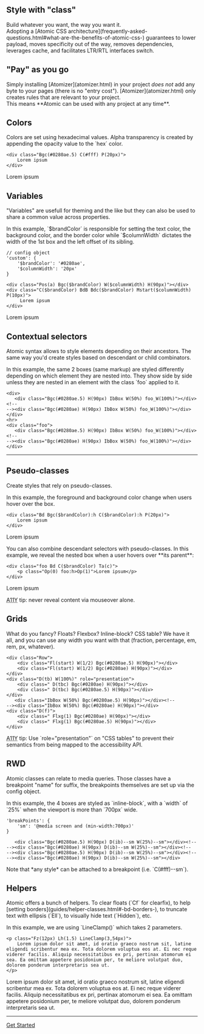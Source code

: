 ##

<div class="Bxz(bb) D(ib) Va(t) W(100%) Pend(20px)--sm W(50%)--sm">
<h2 class="Bdw(0)! P(0) M(0)">Style with &quot;class&quot;</h2>
<p>Build whatever you want, the way you want it.<br> Adopting a [Atomic CSS architecture](frequently-asked-questions.html#what-are-the-benefits-of-atomic-css-) guarantees to lower payload, moves specificity out of the way, removes dependencies, leverages cache, and facilitates LTR/RTL interfaces switch.</p>
</div><!--
--><div class="Bxz(bb) D(ib) Va(t) W(100%) Pstart(20px)--sm W(50%)--sm">
<h2 class="Bdw(0)! P(0) M(0)">&quot;Pay&quot; as you go</h2>
<p>Simply installing [Atomizer](atomizer.html) in your project <em>does not</em> add any byte to your pages (there is no &quot;entry cost&quot;). [Atomizer](atomizer.html) only creates rules that are relevant to your project.<br>
 This means **Atomic can be used with any project at any time**.</p>
</div>

## Colors

<div class="Row">
    <div class="Fl(start) W(60%) Fl(n)--xs W(a)--xs">
        Colors are set using hexadecimal values. Alpha transparency is created by appending the opacity value to the `hex` color.
    </div>
    <div class="Fl(start) W(60%) Cl(b) Fl(n)--xs W(a)--xs">
<pre><code class="lang-css">&lt;div class="Bgc(#<span class="hljs-number">0280ae</span>.<span class="hljs-number">5</span>) C(#fff) P(<span class="hljs-number">20</span>px)"&gt;
    <span class="hljs-comment">Lorem ipsum</span>
&lt;/div&gt;
</code></pre>
    </div>
    <div class="Fl(end) W(30%) My(1em) Fl(n)--xs W(a)--xs">
        <div class="Bgc(#0280ae.5) C(#fff) P(20px)">
            Lorem ipsum
        </div>
    </div>
</div>

## Variables

<div class="Row">
    <div class="Fl(start) W(60%) Fl(n)--xs W(a)--xs">
        <p>&quot;Variables&quot; are usefull for theming and the like but they can also be used to share a common value across properties.</p>
        <p>In this example, `$brandColor` is responsible for setting the text color, the background color, and the border color while `$columnWidth` dictates the width of the 1st box and the left offset of its sibling.</p>
    </div>
    <div class="Fl(start) W(60%) Cl(b) Fl(n)--xs W(a)--xs">
<pre><code class="lang-javascript"><span class="hljs-comment">// config object</span>
<span class="hljs-string">'custom'</span>: {
    <span class="hljs-string">'$brandColor'</span>: <span class="hljs-string">'#0280ae'</span>,
    <span class="hljs-string">'$columnWidth'</span>: <span class="hljs-string">'20px'</span>
}
</code></pre>
<pre><code class="lang-html">&lt;div class="Pos(a) Bgc($brandColor) W($columnWidth) H(<span class="hljs-number">90</span>px)"&gt;&lt;/div&gt;
&lt;div class="C($brandColor) BdB Bdc($brandColor) Mstart($columnWidth) P(<span class="hljs-number">10</span>px)"&gt;
     <span class="hljs-comment">Lorem ipsum</span>
&lt;/div&gt;
</code></pre>
    </div>
    <div class="Fl(end) W(30%) My(1em) Fl(n)--xs W(a)--xs">
        <div class="Pos(a) Bgc($brandColor) W($columnWidth) H(90px)"></div>
        <div class="C($brandColor) BdB Bdc($brandColor) Mstart($columnWidth) P(10px)">
            Lorem ipsum
        </div>
    </div>
</div>

## Contextual selectors

<div class="Row">
    <div class="Fl(start) W(60%) Fl(n)--xs W(a)--xs">
        <p>Atomic syntax allows to style elements depending on their ancestors. The same way you'd create styles based on descendant or child combinators.</p>
        <p>In this example, the same 2 boxes (same markup) are styled differently depending on which element they are nested into. They show side by side unless they are nested in an element with the class `foo` applied to it.</p>
    </div>
    <div class="Fl(start) W(60%) Cl(b) Fl(n)--xs W(a)--xs">
<pre><code class="lang-html"><span class="hljs-tag">&lt;<span class="hljs-title">div</span>&gt;</span>
   <span class="hljs-tag">&lt;<span class="hljs-title">div</span> <span class="hljs-attribute">class</span>=<span class="hljs-value">"Bgc(#0280ae.5) H(90px) IbBox W(50%) foo_W(100%)"</span>&gt;</span><span class="hljs-tag">&lt;/<span class="hljs-title">div</span>&gt;</span><span class="hljs-comment">&lt;!--
--&gt;</span><span class="hljs-tag">&lt;<span class="hljs-title">div</span> <span class="hljs-attribute">class</span>=<span class="hljs-value">"Bgc(#0280ae) H(90px) IbBox W(50%) foo_W(100%)"</span>&gt;</span><span class="hljs-tag">&lt;/<span class="hljs-title">div</span>&gt;</span>
<span class="hljs-tag">&lt;/<span class="hljs-title">div</span>&gt;</span>
<span class="hljs-tag">&lt;<span class="hljs-title">hr</span>&gt;</span>
<span class="hljs-tag">&lt;<span class="hljs-title">div</span> <span class="hljs-attribute">class</span>=<span class="hljs-value">"foo"</span>&gt;</span>
   <span class="hljs-tag">&lt;<span class="hljs-title">div</span> <span class="hljs-attribute">class</span>=<span class="hljs-value">"Bgc(#0280ae.5) H(90px) IbBox W(50%) foo_W(100%)"</span>&gt;</span><span class="hljs-tag">&lt;/<span class="hljs-title">div</span>&gt;</span><span class="hljs-comment">&lt;!--
--&gt;</span><span class="hljs-tag">&lt;<span class="hljs-title">div</span> <span class="hljs-attribute">class</span>=<span class="hljs-value">"Bgc(#0280ae) H(90px) IbBox W(50%) foo_W(100%)"</span>&gt;</span><span class="hljs-tag">&lt;/<span class="hljs-title">div</span>&gt;</span>
<span class="hljs-tag">&lt;/<span class="hljs-title">div</span>&gt;</span>
</code></pre>
    </div>
    <div class="Fl(end) W(30%) My(1em) Fl(n)--xs W(a)--xs">
        <div>
            <div class="Bgc(#0280ae.5) H(90px) IbBox W(50%) foo_W(100%)"></div><!--
         --><div class="Bgc(#0280ae) H(90px) IbBox W(50%) foo_W(100%)"></div>
        </div>
        <hr>
        <div class="foo">
            <div class="Bgc(#0280ae.5) H(90px) IbBox W(50%) foo_W(100%)"></div><!--
         --><div class="Bgc(#0280ae) H(90px) IbBox W(50%) foo_W(100%)"></div>
        </div>
    </div>
</div>

## Pseudo-classes

<div class="Row">
    <div class="Fl(start) W(60%) Fl(n)--xs W(a)--xs">
        <p>Create styles that rely on pseudo-classes.</p>
        <p>In this example, the foreground and background color change when users hover over the box.</p>
    </div>
    <div class="Fl(start) W(60%) Cl(b) Fl(n)--xs W(a)--xs">
<pre><code class="lang-html">&lt;div class="Bd Bgc($brandColor):h C($brandColor):h P(<span class="hljs-number">20</span>px)"&gt;
    <span class="hljs-comment">Lorem ipsum</span>
&lt;/div&gt;
</code></pre>
    </div>
    <div class="Fl(end) W(30%) My(1em) Fl(n)--xs W(a)--xs">
        <div class="Bd Bgc($brandColor):h C($brandColor) C(#fff):h P(20px)">
            Lorem ipsum
        </div>
    </div>
    <p class="Cl(b) W(60%) Fl(n)--xs W(a)--xs">You can also combine descendant selectors with pseudo-classes. In this example, we reveal the nested box when a user hovers over **its parent**:</p>
        <div class="Fl(start) W(60%) Cl(b) Fl(n)--xs W(a)--xs">
<pre><code class="lang-html">&lt;div class="foo Bd C($brandColor) Ta(c)"&gt;
    &lt;p class="Op(<span class="hljs-number">0</span>) foo:h&gt;Op(<span class="hljs-number">1</span>)"&gt;<span class="hljs-comment">Lorem ipsum</span>&lt;/p&gt;
&lt;/div&gt;
</code></pre>
        </div>
        <div class="Fl(end) W(30%) My(1em) Fl(n)--xs W(a)--xs">
            <div class="foo Bd C($brandColor) Ta(c)">
                <p class="Op(0) foo:h>Op(1)">Lorem ipsum</p>
            </div>
        </div>

<p class="Cl(b) W(60%) Fl(n)--xs W(a)--xs Bxz(bb) noteBox info"><abbr title="Accessibility">A11Y</abbr> tip: never reveal content via mouseover alone.</p>

</div>

## Grids

<div class="Row">
    <div class="Fl(start) W(60%) Fl(n)--xs W(a)--xs">
        <p>What do you fancy? Floats? Flexbox? Inline-block? CSS table? We have it all, and you can use any width you want with that (fraction, percentage, em, rem, px, whatever).</p>
    </div>
    <div class="Fl(start) W(60%) Cl(b) Fl(n)--xs W(a)--xs">
<pre><code class="lang-html"><span class="hljs-tag">&lt;<span class="hljs-title">div</span> <span class="hljs-attribute">class</span>=<span class="hljs-value">"Row"</span>&gt;</span>
    <span class="hljs-tag">&lt;<span class="hljs-title">div</span> <span class="hljs-attribute">class</span>=<span class="hljs-value">"Fl(start) W(1/2) Bgc(#0280ae.5) H(90px)"</span>&gt;</span><span class="hljs-tag">&lt;/<span class="hljs-title">div</span>&gt;</span>
    <span class="hljs-tag">&lt;<span class="hljs-title">div</span> <span class="hljs-attribute">class</span>=<span class="hljs-value">"Fl(start) W(1/2) Bgc(#0280ae) H(90px)"</span>&gt;</span><span class="hljs-tag">&lt;/<span class="hljs-title">div</span>&gt;</span>
<span class="hljs-tag">&lt;/<span class="hljs-title">div</span>&gt;</span>
<span class="hljs-tag">&lt;<span class="hljs-title">div</span> <span class="hljs-attribute">class</span>=<span class="hljs-value">"D(tb) W(100%)"</span> <span class="hljs-attribute">role</span>=<span class="hljs-value">"presentation"</span>&gt;</span>
    <span class="hljs-tag">&lt;<span class="hljs-title">div</span> <span class="hljs-attribute">class</span>=<span class="hljs-value">" D(tbc) Bgc(#0280ae) H(90px)"</span>&gt;</span><span class="hljs-tag">&lt;/<span class="hljs-title">div</span>&gt;</span>
    <span class="hljs-tag">&lt;<span class="hljs-title">div</span> <span class="hljs-attribute">class</span>=<span class="hljs-value">" D(tbc) Bgc(#0280ae.5) H(90px)"</span>&gt;</span><span class="hljs-tag">&lt;/<span class="hljs-title">div</span>&gt;</span>
<span class="hljs-tag">&lt;/<span class="hljs-title">div</span>&gt;</span>
   <span class="hljs-tag">&lt;<span class="hljs-title">div</span> <span class="hljs-attribute">class</span>=<span class="hljs-value">"IbBox W(50%) Bgc(#0280ae.5) H(90px)"</span>&gt;</span><span class="hljs-tag">&lt;/<span class="hljs-title">div</span>&gt;</span><span class="hljs-comment">&lt;!--
--&gt;</span><span class="hljs-tag">&lt;<span class="hljs-title">div</span> <span class="hljs-attribute">class</span>=<span class="hljs-value">"IbBox W(50%) Bgc(#0280ae) H(90px)"</span>&gt;</span><span class="hljs-tag">&lt;/<span class="hljs-title">div</span>&gt;</span>
<span class="hljs-tag">&lt;<span class="hljs-title">div</span> <span class="hljs-attribute">class</span>=<span class="hljs-value">"D(f)"</span>&gt;</span>
    <span class="hljs-tag">&lt;<span class="hljs-title">div</span> <span class="hljs-attribute">class</span>=<span class="hljs-value">" Flxg(1) Bgc(#0280ae) H(90px)"</span>&gt;</span><span class="hljs-tag">&lt;/<span class="hljs-title">div</span>&gt;</span>
    <span class="hljs-tag">&lt;<span class="hljs-title">div</span> <span class="hljs-attribute">class</span>=<span class="hljs-value">" Flxg(1) Bgc(#0280ae.5) H(90px)"</span>&gt;</span><span class="hljs-tag">&lt;/<span class="hljs-title">div</span>&gt;</span>
<span class="hljs-tag">&lt;/<span class="hljs-title">div</span>&gt;</span>
</code></pre>
<p class="noteBox info"><abbr title="Accessibility">A11Y</abbr> tip: Use `role="presentation"` on &quot;CSS tables&quot; to prevent their semantics from being mapped to the accessibility API.</p>
    </div>
    <div class="Fl(end) W(30%) My(1em) Fl(n)--xs W(a)--xs">
        <div class="Row">
            <div class="Fl(start) W(1/2) Bgc(#0280ae.5) H(90px)"></div>
            <div class="Fl(start) W(1/2) Bgc(#0280ae) H(90px)"></div>
        </div>
        <div class="D(tb) W(100%)" role="presentation">
            <div class=" D(tbc) Bgc(#0280ae) H(90px)"></div>
            <div class=" D(tbc) Bgc(#0280ae.5) H(90px)"></div>
        </div>
        <div class="IbBox W(50%) Bgc(#0280ae.5) H(90px)"></div><!--
     --><div class="IbBox W(50%) Bgc(#0280ae) H(90px)"></div>
        <div class="D(f)">
            <div class=" Flxg(1) Bgc(#0280ae) H(90px)"></div>
            <div class=" Flxg(1) Bgc(#0280ae.5) H(90px)"></div>
        </div>
    </div>
</div>

## RWD

<div class="Row">
    <div class="Fl(start) W(60%) Fl(n)--xs W(a)--xs">
        <p>Atomic classes can relate to media queries. Those classes have a breakpoint &quot;name&quot; for suffix, the breakpoints themselves are set up via the config object.</p>
        <p>In this example, the 4 boxes are styled as `inline-block`, with a `width` of `25%` when the viewport is more than `700px` wide.</p>
    </div>
    <div class="Fl(start) W(60%) Cl(b) Fl(n)--xs W(a)--xs">
<pre><code class="lang-javascript"><span class="hljs-string">'breakPoints'</span>: {
    <span class="hljs-string">'sm'</span>: <span class="hljs-string">'@media screen and (min-width:700px)'</span>
}
</code></pre>
<pre><code class="lang-javascript">   <span class="hljs-tag">&lt;<span class="hljs-title">div</span> <span class="hljs-attribute">class</span>=<span class="hljs-value">"Bgc(#0280ae.5) H(90px) D(ib)--sm W(25%)--sm"</span>&gt;</span><span class="hljs-tag">&lt;/<span class="hljs-title">div</span>&gt;</span><span class="hljs-comment">&lt;!--
--&gt;</span><span class="hljs-tag">&lt;<span class="hljs-title">div</span> <span class="hljs-attribute">class</span>=<span class="hljs-value">"Bgc(#0280ae) H(90px) D(ib)--sm W(25%)--sm"</span>&gt;</span><span class="hljs-tag">&lt;/<span class="hljs-title">div</span>&gt;</span><span class="hljs-comment">&lt;!--
--&gt;</span><span class="hljs-tag">&lt;<span class="hljs-title">div</span> <span class="hljs-attribute">class</span>=<span class="hljs-value">"Bgc(#0280ae.5) H(90px) D(ib)--sm W(25%)--sm"</span>&gt;</span><span class="hljs-tag">&lt;/<span class="hljs-title">div</span>&gt;</span><span class="hljs-comment">&lt;!--
--&gt;</span><span class="hljs-tag">&lt;<span class="hljs-title">div</span> <span class="hljs-attribute">class</span>=<span class="hljs-value">"Bgc(#0280ae) H(90px) D(ib)--sm W(25%)--sm"</span>&gt;</span><span class="hljs-tag">&lt;/<span class="hljs-title">div</span>&gt;</span>
</code></pre>
    </div>
    <div class="Fl(end) W(30%) My(1em) Fl(n)--xs W(a)--xs">
        <div class="Bgc(#0280ae.5) H(90px) D(ib)--sm W(25%)--sm"></div><!--
        --><div class="Bgc(#0280ae) H(90px) D(ib)--sm W(25%)--sm"></div><!--
        --><div class="Bgc(#0280ae.5) H(90px) D(ib)--sm W(25%)--sm"></div><!--
        --><div class="Bgc(#0280ae) H(90px) D(ib)--sm W(25%)--sm"></div>
    </div>
</div>


<p class="Cl(b) W(60%) Fl(n)--xs W(a)--xs Bxz(bb) noteBox info">Note that *any style* can be attached to a breakpoint (i.e. `C(#fff)--sm`).</p>


## Helpers

<div class="Row">
    <div class="Fl(start) W(60%) Fl(n)--xs W(a)--xs">
        <p>Atomic offers a bunch of helpers. To clear floats (`Cf` for clearfix), to help [setting borders](guides/helper-classes.html#-bd-borders-), to truncate text with ellipsis (`Ell`), to visually hide text (`Hidden`), etc.</p>
        <p>In this example, we are using `LineClamp()` which takes 2 parameters.</p>
    </div>
    <div class="Fl(start) W(60%) Cl(b) Fl(n)--xs W(a)--xs">
<pre><code class="lang-html">&lt;p class="Fz(<span class="hljs-number">12</span>px) Lh(<span class="hljs-number">1</span>.<span class="hljs-number">5</span>) LineClamp(<span class="hljs-number">3</span>,<span class="hljs-number">54</span>px)"&gt;
    <span class="hljs-comment">Lorem ipsum dolor sit amet, id oratio graeco nostrum sit, latine eligendi scribentur mea ex. Tota dolorem voluptua eos at. Ei nec reque viderer facilis. Aliquip necessitatibus ex pri, pertinax atomorum ei sea. Ea omittam appetere posidonium per, te meliore volutpat duo, dolorem ponderum interpretaris sea ut.</span>
&lt;/p&gt;
</code></pre>
    </div>
    <div class="Fl(end) W(30%) My(1em) Fl(n)--xs W(a)--xs">
        <p class="Fz(12px) Lh(1.5) LineClamp(3,54px)">Lorem ipsum dolor sit amet, id oratio graeco nostrum sit, latine eligendi scribentur mea ex. Tota dolorem voluptua eos at. Ei nec reque viderer facilis. Aliquip necessitatibus ex pri, pertinax atomorum ei sea. Ea omittam appetere posidonium per, te meliore volutpat duo, dolorem ponderum interpretaris sea ut.</p>
    </div>
</div>

<hr>

<p class="Ta(c)"><a class="M(20px) D(ib) Py(10px) Px(20px) Fz(20px) C(#fff) Bgc(#0280ae.8) Bdrs(2px) Bxsh(light) Tsh(1) Fw(b) Td(n):h" href="quick-start.html">Get Started</a></p>
